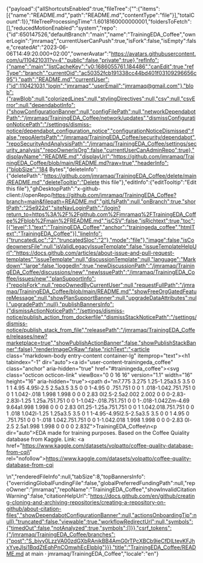 {"payload":{"allShortcutsEnabled":true,"fileTree":{"":{"items":[{"name":"README.md","path":"README.md","contentType":"file"}],"totalCount":1}},"fileTreeProcessingTime":1.6018160000000001,"foldersToFetch":[],"reducedMotionEnabled":"system","repo":{"id":650147526,"defaultBranch":"main","name":"TrainingEDA_Coffee","ownerLogin":"jmramaq","currentUserCanPush":true,"isFork":false,"isEmpty":false,"createdAt":"2023-06-06T14:49:20.000+02:00","ownerAvatar":"https://avatars.githubusercontent.com/u/110421031?v=4","public":false,"private":true},"refInfo":{"name":"main","listCacheKey":"v0:1686055761.184486","canEdit":true,"refType":"branch","currentOid":"ac50352fcb191338cc44bd401f03109296656c95"},"path":"README.md","currentUser":{"id":110421031,"login":"jmramaq","userEmail":"jmramaq@gmail.com"},"blob":{"rawBlob":null,"colorizedLines":null,"stylingDirectives":null,"csv":null,"csvError":null,"dependabotInfo":{"showConfigurationBanner":null,"configFilePath":null,"networkDependabotPath":"/jmramaq/TrainingEDA_Coffee/network/updates","dismissConfigurationNoticePath":"/settings/dismiss-notice/dependabot_configuration_notice","configurationNoticeDismissed":false,"repoAlertsPath":"/jmramaq/TrainingEDA_Coffee/security/dependabot","repoSecurityAndAnalysisPath":"/jmramaq/TrainingEDA_Coffee/settings/security_analysis","repoOwnerIsOrg":false,"currentUserCanAdminRepo":true},"displayName":"README.md","displayUrl":"https://github.com/jmramaq/TrainingEDA_Coffee/blob/main/README.md?raw=true","headerInfo":{"blobSize":"184 Bytes","deleteInfo":{"deletePath":"https://github.com/jmramaq/TrainingEDA_Coffee/delete/main/README.md","deleteTooltip":"Delete this file"},"editInfo":{"editTooltip":"Edit this file"},"ghDesktopPath":"x-github-client://openRepo/https://github.com/jmramaq/TrainingEDA_Coffee?branch=main&filepath=README.md","gitLfsPath":null,"onBranch":true,"shortPath":"25e922d","siteNavLoginPath":"/login?return_to=https%3A%2F%2Fgithub.com%2Fjmramaq%2FTrainingEDA_Coffee%2Fblob%2Fmain%2FREADME.md","isCSV":false,"isRichtext":true,"toc":[{"level":1,"text":"TrainingEDA_Coffee","anchor":"trainingeda_coffee","htmlText":"TrainingEDA_Coffee"}],"lineInfo":{"truncatedLoc":"2","truncatedSloc":"2"},"mode":"file"},"image":false,"isCodeownersFile":null,"isValidLegacyIssueTemplate":false,"issueTemplateHelpUrl":"https://docs.github.com/articles/about-issue-and-pull-request-templates","issueTemplate":null,"discussionTemplate":null,"language":"Markdown","large":false,"loggedIn":true,"newDiscussionPath":"/jmramaq/TrainingEDA_Coffee/discussions/new","newIssuePath":"/jmramaq/TrainingEDA_Coffee/issues/new","planSupportInfo":{"repoIsFork":null,"repoOwnedByCurrentUser":null,"requestFullPath":"/jmramaq/TrainingEDA_Coffee/blob/main/README.md","showFreeOrgGatedFeatureMessage":null,"showPlanSupportBanner":null,"upgradeDataAttributes":null,"upgradePath":null},"publishBannersInfo":{"dismissActionNoticePath":"/settings/dismiss-notice/publish_action_from_dockerfile","dismissStackNoticePath":"/settings/dismiss-notice/publish_stack_from_file","releasePath":"/jmramaq/TrainingEDA_Coffee/releases/new?marketplace=true","showPublishActionBanner":false,"showPublishStackBanner":false},"renderImageOrRaw":false,"richText":"<article class=\"markdown-body entry-content container-lg\" itemprop=\"text\"><h1 tabindex=\"-1\" dir=\"auto\"><a id=\"user-content-trainingeda_coffee\" class=\"anchor\" aria-hidden=\"true\" href=\"#trainingeda_coffee\"><svg class=\"octicon octicon-link\" viewBox=\"0 0 16 16\" version=\"1.1\" width=\"16\" height=\"16\" aria-hidden=\"true\"><path d=\"m7.775 3.275 1.25-1.25a3.5 3.5 0 1 1 4.95 4.95l-2.5 2.5a3.5 3.5 0 0 1-4.95 0 .751.751 0 0 1 .018-1.042.751.751 0 0 1 1.042-.018 1.998 1.998 0 0 0 2.83 0l2.5-2.5a2.002 2.002 0 0 0-2.83-2.83l-1.25 1.25a.751.751 0 0 1-1.042-.018.751.751 0 0 1-.018-1.042Zm-4.69 9.64a1.998 1.998 0 0 0 2.83 0l1.25-1.25a.751.751 0 0 1 1.042.018.751.751 0 0 1 .018 1.042l-1.25 1.25a3.5 3.5 0 1 1-4.95-4.95l2.5-2.5a3.5 3.5 0 0 1 4.95 0 .751.751 0 0 1-.018 1.042.751.751 0 0 1-1.042.018 1.998 1.998 0 0 0-2.83 0l-2.5 2.5a1.998 1.998 0 0 0 0 2.83Z\"></path></svg></a>TrainingEDA_Coffee</h1>\n<p dir=\"auto\">EDA made for training purposes. Based on the Coffee Quiality database from Kaggle. Link: <a href=\"https://www.kaggle.com/datasets/volpatto/coffee-quality-database-from-cqi\" rel=\"nofollow\">https://www.kaggle.com/datasets/volpatto/coffee-quality-database-from-cqi</a></p>\n</article>","renderedFileInfo":null,"tabSize":8,"topBannersInfo":{"overridingGlobalFundingFile":false,"globalPreferredFundingPath":null,"repoOwner":"jmramaq","repoName":"TrainingEDA_Coffee","showInvalidCitationWarning":false,"citationHelpUrl":"https://docs.github.com/en/github/creating-cloning-and-archiving-repositories/creating-a-repository-on-github/about-citation-files","showDependabotConfigurationBanner":null,"actionsOnboardingTip":null},"truncated":false,"viewable":true,"workflowRedirectUrl":null,"symbols":{"timedOut":false,"notAnalyzed":true,"symbols":[]}},"csrf_tokens":{"/jmramaq/TrainingEDA_Coffee/branches":{"post":"S_bivy0LzzVA00zdGXbRAnikBB4AmG0rTPcXBCb9ieCfDILtevKFJhxYveJIsi1BqdZtEqhPnCOmwhEcElpbIg"}}},"title":"TrainingEDA_Coffee/README.md at main · jmramaq/TrainingEDA_Coffee","locale":"en"}